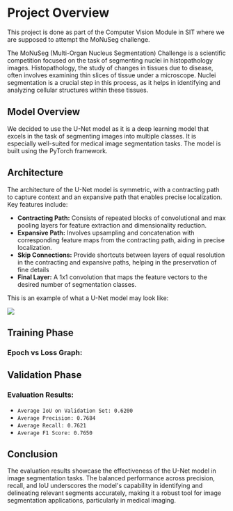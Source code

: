 # Project Overview
This project is done as part of the Computer Vision Module in SIT where we are supposed to attempt the MoNuSeg challenge.

The MoNuSeg (Multi-Organ Nucleus Segmentation) Challenge is a scientific competition focused on the task of segmenting nuclei in histopathology images. Histopathology, the study of changes in tissues due to disease, often involves examining thin slices of tissue under a microscope. Nuclei segmentation is a crucial step in this process, as it helps in identifying and analyzing cellular structures within these tissues.

<div>
  <h2>Model Overview</h2>
  <p>We decided to use the U-Net model as it is a deep learning model that excels in the task of segmenting images into multiple classes. It is especially well-suited for medical image segmentation tasks. The model is built using the PyTorch framework.</p>
  <h2>Architecture</h2>
  <p>The architecture of the U-Net model is symmetric, with a contracting path to capture context and an expansive path that enables precise localization. Key features include:</p>
  <ul>
      <li><strong>Contracting Path:</strong> Consists of repeated blocks of convolutional and max pooling layers for feature extraction and dimensionality reduction.</li>
      <li><strong>Expansive Path:</strong> Involves upsampling and concatenation with corresponding feature maps from the contracting path, aiding in precise localization.</li>
      <li><strong>Skip Connections:</strong> Provide shortcuts between layers of equal resolution in the contracting and expansive paths, helping in the preservation of fine details </li>
      <li><strong>Final Layer:</strong> A 1x1 convolution that maps the feature vectors to the desired number of segmentation classes.</li>
  </ul>
  <p>This is an example of what a U-Net model may look like:</p>
  <img src="https://github.com/avintech/monuseg-challenge/assets/64296499/e7d14708-2175-43a6-816e-359c67af72e6">
</div>
<div>
  <h2>Training Phase</h2>
  <h3>Epoch vs Loss Graph:</h3>
  <Insert Epoch vs Loss Graph & Description Here>
  
  <h2>Validation Phase</h2>
  <h3>Evaluation Results:</h3>
    <ul>
      <li><code>Average IoU on Validation Set: 0.6200</code></li>
      <li><code>Average Precision: 0.7684</code></li>
      <li><code>Average Recall: 0.7621</code></li>
      <li><code>Average F1 Score: 0.7650</code></li>
  </ul>
  <h2>Conclusion</h2>
  <p>The evaluation results showcase the effectiveness of the U-Net model in image segmentation tasks. The balanced performance across precision, recall, and IoU underscores the model's capability in identifying and delineating relevant segments accurately, making it a robust tool for image segmentation applications, particularly in medical imaging.</p>

</div>
